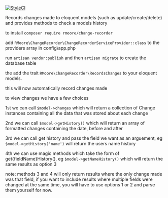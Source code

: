[![StyleCI](https://styleci.io/repos/63356264/shield)](https://styleci.io/repos/63356264)

Records changes made to eloquent models (such as update/create/delete) and provides methods to check a models history

to install
`composer require rmoore/change-recorder`

add `RMoore\ChangeRecorder\ChangeRecorderServiceProvider::class` to the providers array in config\app.php

run `artisan vendor:publish` and then `artisan migrate` to create the database table

the add the trait `RMoore\ChangeRecorder\RecordsChanges` to your eloquent models.

this will now automatically record changes made

to view changes we have a few choices

1st we can call `$model->changes` which will return a collection of Change instances containing all the data that was stored about each change

2nd we can call `$model->getHistory()` which will return an array of formatted changes containing the date, before and after

3rd we can call get history and pass the field we want as an arguement, eg `$model->getHistory('name')` will return the users name history

4th we can use magic methods which take the form of get{fieldName}History(), eg `$model->getNameHistory()` which will return the same results as option 3

note: methods 3 and 4 will only return results where the only change made was that field, if you want to include results where multiple fields were changed
at the same time, you will have to use options 1 or 2 and parse them yourself for now.
